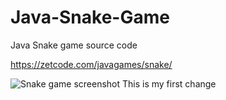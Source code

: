 # Java-Snake-Game
Java Snake game source code

https://zetcode.com/javagames/snake/  

![Snake game screenshot](snake.png)
This is my first change

